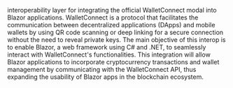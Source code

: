 interoperability layer for integrating the official WalletConnect modal into Blazor applications. WalletConnect is a protocol that facilitates the communication between decentralized applications (DApps) and mobile wallets by using QR code scanning or deep linking for a secure connection without the need to reveal private keys. The main objective of this interop is to enable Blazor, a web framework using C# and .NET, to seamlessly interact with WalletConnect's functionalities. This integration will allow Blazor applications to incorporate cryptocurrency transactions and wallet management by communicating with the WalletConnect API, thus expanding the usability of Blazor apps in the blockchain ecosystem.

